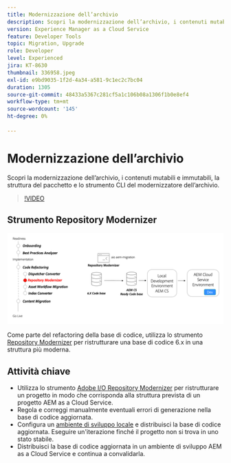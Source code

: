 ```yaml
---
title: Modernizzazione dell’archivio
description: Scopri la modernizzazione dell’archivio, i contenuti mutabili e immutabili, la struttura del pacchetto e lo strumento CLI del modernizzatore dell’archivio.
version: Experience Manager as a Cloud Service
feature: Developer Tools
topic: Migration, Upgrade
role: Developer
level: Experienced
jira: KT-8630
thumbnail: 336958.jpeg
exl-id: e9bd9035-1f2d-4a34-a581-9c1ec2c7bc04
duration: 1305
source-git-commit: 48433a5367c281cf5a1c106b08a1306f1b0e8ef4
workflow-type: tm+mt
source-wordcount: '145'
ht-degree: 0%

---
```


# Modernizzazione dell’archivio

Scopri la modernizzazione dell’archivio, i contenuti mutabili e immutabili, la struttura del pacchetto e lo strumento CLI del modernizzatore dell’archivio.

>[!VIDEO](https://video.tv.adobe.com/v/3454800?quality=12&learn=on&captions=ita)

## Strumento Repository Modernizer

![Modernizzatore archivio](./assets/repository-modernizer.png)

Come parte del refactoring della base di codice, utilizza lo strumento [Repository Modernizer](https://experienceleague.adobe.com/docs/experience-manager-cloud-service/moving/refactoring-tools/repo-modernizer.html?lang=it) per ristrutturare una base di codice 6.x in una struttura più moderna.

## Attività chiave

* Utilizza lo strumento [Adobe I/O Repository Modernizer](https://github.com/adobe/aio-cli-plugin-aem-cloud-service-migration#command-aio-aem-migrationrepository-modernizer) per ristrutturare un progetto in modo che corrisponda alla struttura prevista di un progetto AEM as a Cloud Service.
* Regola e correggi manualmente eventuali errori di generazione nella base di codice aggiornata.
* Configura un [ambiente di sviluppo locale](https://experienceleague.adobe.com/docs/experience-manager-learn/cloud-service/local-development-environment-set-up/overview.html?lang=it) e distribuisci la base di codice aggiornata. Eseguire un&#39;iterazione finché il progetto non si trova in uno stato stabile.
* Distribuisci la base di codice aggiornata in un ambiente di sviluppo AEM as a Cloud Service e continua a convalidarla.
